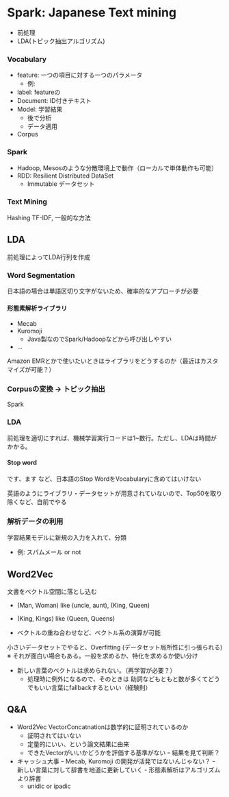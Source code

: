 Spark: Japanese Text mining
===========================

- 前処理
- LDA(トピック抽出アルゴリズム)

### Vocabulary

- feature: 一つの項目に対する一つのパラメータ
    - 例:
- label: featureの
- Document: ID付きテキスト
- Model: 学習結果
    - 後で分析
    - データ適用
- Corpus

### Spark

- Hadoop, Mesosのような分散環境上で動作（ローカルで単体動作も可能）
- RDD: Resilient Distributed DataSet
    - Immutable データセット

### Text Mining

Hashing TF-IDF, 一般的な方法


LDA
---

前処理によってLDA行列を作成

### Word Segmentation

日本語の場合は単語区切り文字がないため、確率的なアプローチが必要

#### 形態素解析ライブラリ

- Mecab
- Kuromoji
    - Java製なのでSpark/Hadoopなどから呼び出しやすい
- ...

Amazon EMRとかで使いたいときはライブラリをどうするのか（最近はカスタマイズが可能？）

### Corpusの変換 -> トピック抽出

Spark

### LDA

前処理を適切にすれば、機械学習実行コードは1~数行。ただし、LDAは時間がかかる。

#### Stop word

です、ます など、日本語のStop WordをVocabularyに含めてはいけない

英語のようにライブラリ・データセットが用意されていないので、Top50を取り除くなど、自前でやる

### 解析データの利用

学習結果モデルに新規の入力を入れて、分類

- 例: スパムメール or not


Word2Vec
--------

文書をベクトル空間に落とし込む

- (Man, Woman) like (uncle, aunt), (King, Queen)
- (King, Kings) like (Queen, Queens)

- ベクトルの重ね合わせなど、ベクトル系の演算が可能

小さいデータセットでやると、Overfitting (データセット局所性に引っ張られる)
※ それが面白い場合もある。一般を求めるか、特化を求めるか使い分け

- 新しい言葉のベクトルは求められない。（再学習が必要？）
    - 処理時に例外になるので、そのときは 助詞などもともと数が多くてどうでもいい言葉にfallbackするといい（経験則）


Q&A
----

- Word2Vec VectorConcatnationは数学的に証明されているのか
    - 証明されてはいない
    - 定量的にいい、という論文結果に由来
    - できたVectorがいいかどうかを評価する基準がない
        ｰ 結果を見て判断？
- キャッシュ大事
ｰ Mecab, Kuromoji の開発が活発ではないんじゃない？
    ｰ 新しい言葉に対して辞書を地道に更新していく
        - 形態素解析はアルゴリズムより辞書
    - unidic or ipadic
